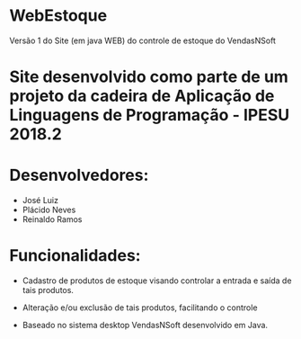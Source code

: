 # WebEstoque
Versão 1 do Site (em java WEB) do controle de estoque do VendasNSoft

# Site desenvolvido como parte de um projeto da cadeira de Aplicação de Linguagens de Programação - IPESU 2018.2

# Desenvolvedores:
- José Luiz
- Plácido Neves
- Reinaldo Ramos

# Funcionalidades:
* Cadastro de produtos de estoque visando controlar a entrada e saída de tais produtos.
* Alteração e/ou exclusão de tais produtos, facilitando o controle

* Baseado no sistema desktop VendasNSoft desenvolvido em Java.
